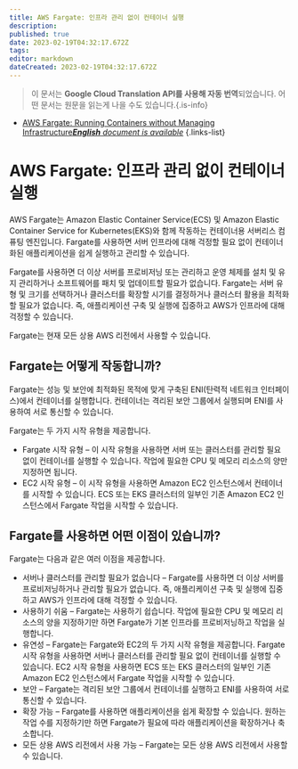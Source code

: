 ```yaml
---
title: AWS Fargate: 인프라 관리 없이 컨테이너 실행
description: 
published: true
date: 2023-02-19T04:32:17.672Z
tags: 
editor: markdown
dateCreated: 2023-02-19T04:32:17.672Z
---
```


> 이 문서는 **Google Cloud Translation API를 사용해 자동 번역**되었습니다.
어떤 문서는 원문을 읽는게 나을 수도 있습니다.{.is-info}



- [AWS Fargate: Running Containers without Managing Infrastructure***English** document is available*](/en/Knowledge-base/Cloud/aws-fargate-running-containers-without-managing-infrastructure)
{.links-list}


# AWS Fargate: 인프라 관리 없이 컨테이너 실행

AWS Fargate는 Amazon Elastic Container Service(ECS) 및 Amazon Elastic Container Service for Kubernetes(EKS)와 함께 작동하는 컨테이너용 서버리스 컴퓨팅 엔진입니다. Fargate를 사용하면 서버 인프라에 대해 걱정할 필요 없이 컨테이너화된 애플리케이션을 쉽게 실행하고 관리할 수 있습니다.

Fargate를 사용하면 더 이상 서버를 프로비저닝 또는 관리하고 운영 체제를 설치 및 유지 관리하거나 소프트웨어를 패치 및 업데이트할 필요가 없습니다. Fargate는 서버 유형 및 크기를 선택하거나 클러스터를 확장할 시기를 결정하거나 클러스터 활용을 최적화할 필요가 없습니다. 즉, 애플리케이션 구축 및 실행에 집중하고 AWS가 인프라에 대해 걱정할 수 있습니다.

Fargate는 현재 모든 상용 AWS 리전에서 사용할 수 있습니다.


## Fargate는 어떻게 작동합니까?

Fargate는 성능 및 보안에 최적화된 목적에 맞게 구축된 ENI(탄력적 네트워크 인터페이스)에서 컨테이너를 실행합니다. 컨테이너는 격리된 보안 그룹에서 실행되며 ENI를 사용하여 서로 통신할 수 있습니다.

Fargate는 두 가지 시작 유형을 제공합니다.

- Fargate 시작 유형 – 이 시작 유형을 사용하면 서버 또는 클러스터를 관리할 필요 없이 컨테이너를 실행할 수 있습니다. 작업에 필요한 CPU 및 메모리 리소스의 양만 지정하면 됩니다.
- EC2 시작 유형 – 이 시작 유형을 사용하면 Amazon EC2 인스턴스에서 컨테이너를 시작할 수 있습니다. ECS 또는 EKS 클러스터의 일부인 기존 Amazon EC2 인스턴스에서 Fargate 작업을 시작할 수 있습니다.

## Fargate를 사용하면 어떤 이점이 있습니까?

Fargate는 다음과 같은 여러 이점을 제공합니다.

- 서버나 클러스터를 관리할 필요가 없습니다 – Fargate를 사용하면 더 이상 서버를 프로비저닝하거나 관리할 필요가 없습니다. 즉, 애플리케이션 구축 및 실행에 집중하고 AWS가 인프라에 대해 걱정할 수 있습니다.
- 사용하기 쉬움 – Fargate는 사용하기 쉽습니다. 작업에 필요한 CPU 및 메모리 리소스의 양을 지정하기만 하면 Fargate가 기본 인프라를 프로비저닝하고 작업을 실행합니다.
- 유연성 – Fargate는 Fargate와 EC2의 두 가지 시작 유형을 제공합니다. Fargate 시작 유형을 사용하면 서버나 클러스터를 관리할 필요 없이 컨테이너를 실행할 수 있습니다. EC2 시작 유형을 사용하면 ECS 또는 EKS 클러스터의 일부인 기존 Amazon EC2 인스턴스에서 Fargate 작업을 시작할 수 있습니다.
- 보안 – Fargate는 격리된 보안 그룹에서 컨테이너를 실행하고 ENI를 사용하여 서로 통신할 수 있습니다.
- 확장 가능 – Fargate를 사용하면 애플리케이션을 쉽게 확장할 수 있습니다. 원하는 작업 수를 지정하기만 하면 Fargate가 필요에 따라 애플리케이션을 확장하거나 축소합니다.
- 모든 상용 AWS 리전에서 사용 가능 – Fargate는 모든 상용 AWS 리전에서 사용할 수 있습니다.
